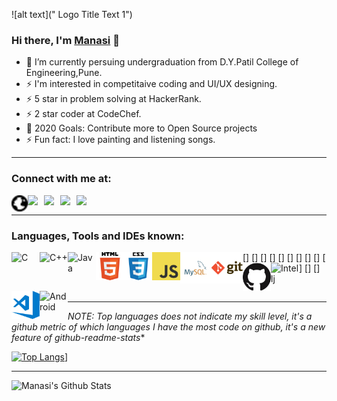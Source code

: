 ![alt text](" Logo Title Text 1")
### Hi there, I'm [Manasi][website] 👋

- 🔭 I’m currently persuing undergraduation from D.Y.Patil College of Engineering,Pune.
- ⚡ I'm interested in competitaive coding and UI/UX designing.
- ⚡ 5 star in problem solving at HackerRank.
- ⚡ 2 star coder at CodeChef.
- 🥅 2020 Goals: Contribute more to Open Source projects
- ⚡ Fun fact: I love painting and listening songs.
---
### Connect with me at:

[<img align="left"  width="26px" src="https://raw.githubusercontent.com/iconic/open-iconic/master/svg/globe.svg" />][website]
[<img align="left"  width="26px" src="https://cdn.jsdelivr.net/npm/simple-icons@v3/icons/linkedin.svg" />][linkedin]
[<img align="left" width="26px" src="https://cdn.jsdelivr.net/npm/simple-icons@3.4.0/icons/gmail.svg" />][mail]
[<img align="left" width="26px" src="https://cdn.jsdelivr.net/npm/simple-icons@3.4.0/icons/github.svg" />][github]
[<img align="left" width="26px" src="https://cdn.jsdelivr.net/npm/simple-icons@v3/icons/instagram.svg" />][instagram]

<br />

---
### Languages, Tools and IDEs known:

[<img align="left" alt="C" width="45px" height="45px" src="https://img.icons8.com/color/48/000000/c-programming.png" />]
[<img align="left" alt="C++" width="45px" height="45px" src="https://img.icons8.com/color/48/000000/c-plus-plus-logo.png" />]
[<img align="left" alt="Java" width="45px" height="45px" src="https://img.icons8.com/color/48/000000/java-coffee-cup-logo.png" />]
[<img align="left" alt="HTML5" width="45px" height="45px" src="https://raw.githubusercontent.com/github/explore/80688e429a7d4ef2fca1e82350fe8e3517d3494d/topics/html/html.png" />]
[<img align="left" alt="CSS3" width="45px" height="45px" src="https://raw.githubusercontent.com/github/explore/80688e429a7d4ef2fca1e82350fe8e3517d3494d/topics/css/css.png" />]
[<img align="left" alt="JavaScript" width="45px" height="45px" src="https://raw.githubusercontent.com/github/explore/80688e429a7d4ef2fca1e82350fe8e3517d3494d/topics/javascript/javascript.png" />]
[<img align="left" alt="MySQL" width="50px" height="50px" src="https://raw.githubusercontent.com/github/explore/80688e429a7d4ef2fca1e82350fe8e3517d3494d/topics/mysql/mysql.png" />]
[<img align="left" alt="Git" width="50px" height="50px" src="https://raw.githubusercontent.com/github/explore/80688e429a7d4ef2fca1e82350fe8e3517d3494d/topics/git/git.png" />]
[<img align="left" alt="GitHub" width="45px" height="45px" src="https://raw.githubusercontent.com/github/explore/78df643247d429f6cc873026c0622819ad797942/topics/github/github.png" />]
[<img align="left" alt="Intellj" width="45px" height="45px" src="https://img.icons8.com/color/48/000000/intellij-idea.png" />]
[<img align="left" alt="Visual Studio Code" width="45px" height="45px" src="https://raw.githubusercontent.com/github/explore/80688e429a7d4ef2fca1e82350fe8e3517d3494d/topics/visual-studio-code/visual-studio-code.png" />]
[<img align="left" alt="Android" width="45px" height="45px" src="https://img.icons8.com/color/48/000000/android-os.png" />]

<br />

---

*NOTE: Top languages does not indicate my skill level, it's a github metric of which languages I have the most code on github, it's a new feature of github-readme-stats**
<br />

[![Top Langs](https://github-readme-stats.vercel.app/api/top-langs/?username=WaderManasi&layout=compact)](https://github.com/wadermanasi/github-readme-stats)]

---

<img align="left" alt="Manasi's Github Stats" src="https://github-readme-stats.vercel.app/api?username=WaderManasi&show_icons=true&theme=highcontrast" />


[website]: https://wadermanasi.github.io/portfolio/
[instagram]: https://www.instagram.com/wmanasi_art06/
[linkedin]: https://www.linkedin.com/in/manasi-wader-2455a0197/
[github]: https://github.com/WaderManasi/
[mail]: manasiwader@gmail.com

